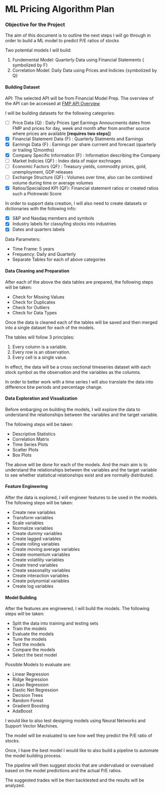 # ML Pricing Algorithm Plan

### Objective for the Project

The aim of this document is to outline the next steps I will go through in order to build a ML model to predict P/E ratios of stocks

Two potential models I will build:

1. Fundemental Model: Quarterly Data using Financial Statements { symbolized by F}
2. Correlation Model: Daily Data using Prices and Indicies {symbolized by Q}


#### Building Dataset

API: The selected API will be from Financial Model Prep. The overview of the API can be accessed at [FMP API Overview](https://site.financialmodelingprep.com/developer/docs#valuation)

I will be building datasets for the following categories:

- [ ] Price Data {Q} : Daily Prices (get Earnings Annoucments dates from FMP and prices for day, week and month after from another source where prices are available __[requires two steps]__)
- [X] Financial Statement Data {F} : Quarterly Statments and Earnings
- [X] Earnings Data {F} : Earnings per share currrent and forecast (quarterly or trailing 12months)
- [X] Company Specific Information {F} : Information describing the Company
- [ ] Market Indicies {QF} : Index data of major exchnages 
- [ ] Economic Factors {QF} : Treasury yields, commodity prices, gold, unemployment, GDP releases
- [ ] Exchange Structure {QF} : Volumes over time, also can be combined volume during time or average volumes
- [X] Ratios/Specialized KPI {QF}: Financial statement ratios or created ratios such a Piotrowski Score

In order to support data creation, I will also need to create datasets or dictionaries with the following info:

- [x] S&P and Nasdaq members and symbols
- [x] Industry labels for classyfing stocks into industries 
- [x] Dates and quarters labels

Data Parameters:

- Time Frame: 5 years
- Frequency: Daily and Quarterly
- Separate Tables for each of above categories



#### Data Cleaning and Preparation

After each of the above the data tables are prepared, the following steps will be taken:

- Check for Missing Values
- Check for Duplicates
- Check for Outliers
- Check for Data Types

Once the data is cleaned each of the tables will be saved and then merged into a single dataset for each of the models. 

The tables will follow 3 principles:
1. Every column is a variable.
2. Every row is an observation.
3. Every cell is a single value.

In effect, the data will be a cross sectional timeseries dataset with each stock symbol as the observation and the variables as the columns.

In order to better work with a time series I will also translate the data into difference btw periods and percentage change.


#### Data Exploration and Visualization

Before embarging on building the models, I will explore the data to understand the relationships between the variables and the target variable.

The following steps will be taken:

- Descriptive Statistics
- Correlation Matrix
- Time Series Plots
- Scatter Plots
- Box Plots

The above will be done for each of the models. And the main aim is to understand the relationships between the variables and the target variable to see whether statistical relationships exist and are normally distributed.


#### Feature Engineering

After the data is explored, I will engineer features to be used in the models. The following steps will be taken:

- Create new variables
- Transform variables
- Scale variables
- Normalize variables
- Create dummy variables
- Create lagged variables
- Create rolling variables
- Create moving average variables
- Create momentum variables
- Create volatility variables
- Create trend variables
- Create seasonality variables
- Create interaction variables
- Create polynomial variables
- Create log variables



#### Model Building

After the features are engineered, I will build the models. The following steps will be taken:

- Split the data into training and testing sets
- Train the models
- Evaluate the models
- Tune the models
- Test the models
- Compare the models
- Select the best model

Possible Models to evaluate are:

- Linear Regression
- Ridge Regression
- Lasso Regression
- Elastic Net Regression
- Decision Trees
- Random Forest
- Gradient Boosting
- AdaBoost

I would like to also test designing models using Neural Networks and Support Vector Machines.

The model will be evaluated to see how well they predict the P/E ratio of stocks.

Once, I have the best model I would like to also build a pipeline to automate the model building process. 

The pipeline will then suggest stocks that are undervalued or overvalued based on the model predictions and the actual P/E ratios.

The suggested trades will be then backtested and the results will be analyzed.
